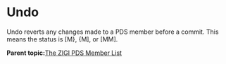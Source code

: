 # Undo

Undo reverts any changes made to a PDS member before a commit. This means the status is \[M\}, \{M\], or \[MM\].

**Parent topic:**[The ZIGI PDS Member List](zOS_ISPF_Git_Interface_Users_Guide_V3R0_the_zigi_pds_member_list.md)

